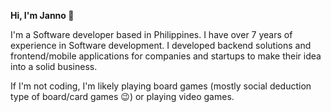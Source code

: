 **Hi, I'm Janno 👋**

I'm a Software developer based in Philippines. I have over 7 years of experience in Software development. I developed backend solutions and frontend/mobile applications for companies and startups to make their idea into a solid business.

If I'm not coding, I'm likely playing board games (mostly social deduction type of board/card games :wink:) or playing video games.

